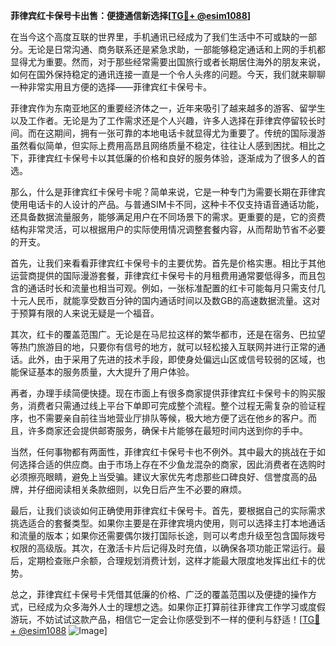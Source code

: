 **菲律宾红卡保号卡出售：便捷通信新选择[[TG💪+ @esim1088](https://t.me/s/esim1088)]**

在当今这个高度互联的世界里，手机通讯已经成为了我们生活中不可或缺的一部分。无论是日常沟通、商务联系还是紧急求助，一部能够稳定通话和上网的手机都显得尤为重要。然而，对于那些经常需要出国旅行或者长期居住海外的朋友来说，如何在国外保持稳定的通讯连接一直是一个令人头疼的问题。今天，我们就来聊聊一种非常实用且方便的选择——菲律宾红卡保号卡。

菲律宾作为东南亚地区的重要经济体之一，近年来吸引了越来越多的游客、留学生以及工作者。无论是为了工作需求还是个人兴趣，许多人选择在菲律宾停留较长时间。而在这期间，拥有一张可靠的本地电话卡就显得尤为重要了。传统的国际漫游虽然看似简单，但实际上费用高昂且网络质量不稳定，往往让人感到困扰。相比之下，菲律宾红卡保号卡以其低廉的价格和良好的服务体验，逐渐成为了很多人的首选。

那么，什么是菲律宾红卡保号卡呢？简单来说，它是一种专门为需要长期在菲律宾使用电话卡的人设计的产品。与普通SIM卡不同，这种卡不仅支持语音通话功能，还具备数据流量服务，能够满足用户在不同场景下的需求。更重要的是，它的资费结构非常灵活，可以根据用户的实际使用情况调整套餐内容，从而帮助节省不必要的开支。

首先，让我们来看看菲律宾红卡保号卡的主要优势。首先是价格实惠。相比于其他运营商提供的国际漫游套餐，菲律宾红卡保号卡的月租费用通常要低得多，而且包含的通话时长和流量也相当可观。例如，一张标准配置的红卡可能每月只需支付几十元人民币，就能享受数百分钟的国内通话时间以及数GB的高速数据流量。这对于预算有限的人来说无疑是一个福音。

其次，红卡的覆盖范围广。无论是在马尼拉这样的繁华都市，还是在宿务、巴拉望等热门旅游目的地，只要你有信号的地方，就可以轻松接入互联网并进行正常的通话。此外，由于采用了先进的技术手段，即使身处偏远山区或信号较弱的区域，也能保证基本的服务质量，大大提升了用户体验。

再者，办理手续简便快捷。现在市面上有很多商家提供菲律宾红卡保号卡的购买服务，消费者只需通过线上平台下单即可完成整个流程。整个过程无需复杂的验证程序，也不需要亲自前往当地营业厅排队等候，极大地方便了远在他乡的客户。而且，许多商家还会提供邮寄服务，确保卡片能够在最短时间内送到你的手中。

当然，任何事物都有两面性，菲律宾红卡保号卡也不例外。其中最大的挑战在于如何选择合适的供应商。由于市场上存在不少鱼龙混杂的商家，因此消费者在选购时必须擦亮眼睛，避免上当受骗。建议大家优先考虑那些口碑良好、信誉度高的品牌，并仔细阅读相关条款细则，以免日后产生不必要的麻烦。

最后，让我们谈谈如何正确使用菲律宾红卡保号卡。首先，要根据自己的实际需求挑选适合的套餐类型。如果你主要是在菲律宾境内使用，则可以选择主打本地通话和流量的版本；如果你还需要偶尔拨打国际长途，则可以考虑升级至包含国际拨号权限的高级版。其次，在激活卡片后记得及时充值，以确保各项功能正常运行。最后，定期检查账户余额，合理规划消费计划，这样才能最大限度地发挥出红卡的优势。

总之，菲律宾红卡保号卡凭借其低廉的价格、广泛的覆盖范围以及便捷的操作方式，已经成为众多海外人士的理想之选。如果你正打算前往菲律宾工作学习或度假游玩，不妨试试这款产品，相信它一定会让你感受到不一样的便利与舒适！[[TG💪+ @esim1088](https://t.me/s/esim1088) ![Image](https://i.postimg.cc/4NQfJmqS/Snipaste-2025-05-13-00-14-12.png)]
